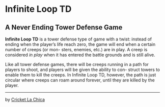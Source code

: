 # Infinite Loop TD #
## A Never Ending Tower Defense Game #

**Infinite Loop TD** is a tower defense type of game with a twist: instead of ending when the player’s life reach zero, the game will end when a certain number of creeps (or mon- sters, enemies, etc.) are in play. A creep is considered _in play_ when it has entered the battle grounds and is still alive.

Like all tower defense games, there will be creeps running in a path for players to shoot, and players will be given the ability to con- struct towers to enable them to kill the creeps. In Infinite Loop TD, however, the path is just circular where creeps can roam around forever, until they are killed by the player.

****

by [Cricket La Chica](http://www.cricketlachica.com)